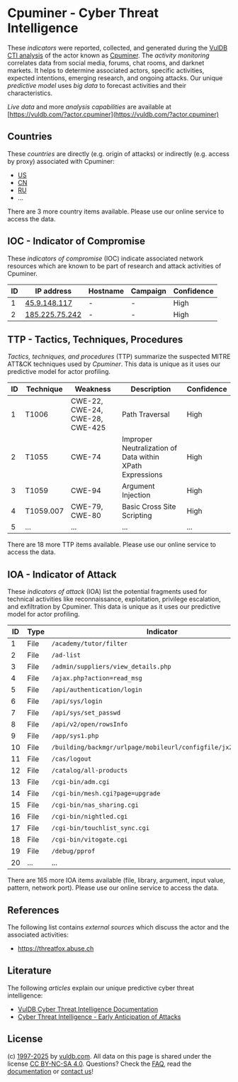 # Cpuminer - Cyber Threat Intelligence

These _indicators_ were reported, collected, and generated during the [VulDB CTI analysis](https://vuldb.com/?kb.cti) of the actor known as [Cpuminer](https://vuldb.com/?actor.cpuminer). The _activity monitoring_ correlates data from social media, forums, chat rooms, and darknet markets. It helps to determine associated actors, specific activities, expected intentions, emerging research, and ongoing attacks. Our unique _predictive model_ uses _big data_ to forecast activities and their characteristics.

_Live data_ and more _analysis capabilities_ are available at [https://vuldb.com/?actor.cpuminer](https://vuldb.com/?actor.cpuminer)

## Countries

These _countries_ are directly (e.g. origin of attacks) or indirectly (e.g. access by proxy) associated with Cpuminer:

* [US](https://vuldb.com/?country.us)
* [CN](https://vuldb.com/?country.cn)
* [RU](https://vuldb.com/?country.ru)
* ...

There are 3 more country items available. Please use our online service to access the data.

## IOC - Indicator of Compromise

These _indicators of compromise_ (IOC) indicate associated network resources which are known to be part of research and attack activities of Cpuminer.

ID | IP address | Hostname | Campaign | Confidence
-- | ---------- | -------- | -------- | ----------
1 | [45.9.148.117](https://vuldb.com/?ip.45.9.148.117) | - | - | High
2 | [185.225.75.242](https://vuldb.com/?ip.185.225.75.242) | - | - | High

## TTP - Tactics, Techniques, Procedures

_Tactics, techniques, and procedures_ (TTP) summarize the suspected MITRE ATT&CK techniques used by _Cpuminer_. This data is unique as it uses our predictive model for actor profiling.

ID | Technique | Weakness | Description | Confidence
-- | --------- | -------- | ----------- | ----------
1 | T1006 | CWE-22, CWE-24, CWE-28, CWE-425 | Path Traversal | High
2 | T1055 | CWE-74 | Improper Neutralization of Data within XPath Expressions | High
3 | T1059 | CWE-94 | Argument Injection | High
4 | T1059.007 | CWE-79, CWE-80 | Basic Cross Site Scripting | High
5 | ... | ... | ... | ...

There are 18 more TTP items available. Please use our online service to access the data.

## IOA - Indicator of Attack

These _indicators of attack_ (IOA) list the potential fragments used for technical activities like reconnaissance, exploitation, privilege escalation, and exfiltration by Cpuminer. This data is unique as it uses our predictive model for actor profiling.

ID | Type | Indicator | Confidence
-- | ---- | --------- | ----------
1 | File | `/academy/tutor/filter` | High
2 | File | `/ad-list` | Medium
3 | File | `/admin/suppliers/view_details.php` | High
4 | File | `/ajax.php?action=read_msg` | High
5 | File | `/api/authentication/login` | High
6 | File | `/api/sys/login` | High
7 | File | `/api/sys/set_passwd` | High
8 | File | `/api/v2/open/rowsInfo` | High
9 | File | `/app/sys1.php` | High
10 | File | `/building/backmgr/urlpage/mobileurl/configfile/jx2_config.ini` | High
11 | File | `/cas/logout` | Medium
12 | File | `/catalog/all-products` | High
13 | File | `/cgi-bin/adm.cgi` | High
14 | File | `/cgi-bin/mesh.cgi?page=upgrade` | High
15 | File | `/cgi-bin/nas_sharing.cgi` | High
16 | File | `/cgi-bin/nightled.cgi` | High
17 | File | `/cgi-bin/touchlist_sync.cgi` | High
18 | File | `/cgi-bin/vitogate.cgi` | High
19 | File | `/debug/pprof` | Medium
20 | ... | ... | ...

There are 165 more IOA items available (file, library, argument, input value, pattern, network port). Please use our online service to access the data.

## References

The following list contains _external sources_ which discuss the actor and the associated activities:

* https://threatfox.abuse.ch

## Literature

The following _articles_ explain our unique predictive cyber threat intelligence:

* [VulDB Cyber Threat Intelligence Documentation](https://vuldb.com/?kb.cti)
* [Cyber Threat Intelligence - Early Anticipation of Attacks](https://www.scip.ch/en/?labs.20201022)

## License

(c) [1997-2025](https://vuldb.com/?kb.changelog) by [vuldb.com](https://vuldb.com/?kb.about). All data on this page is shared under the license [CC BY-NC-SA 4.0](https://creativecommons.org/licenses/by-nc-sa/4.0/). Questions? Check the [FAQ](https://vuldb.com/?kb.faq), read the [documentation](https://vuldb.com/?kb) or [contact us](https://vuldb.com/?contact)!
